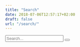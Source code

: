 ```yaml
---
title: "Search"
date: 2018-07-06T12:57:17+02:00
draft: false
url: "/search/"
---
```


<form role="search" method="get" action="https://www.google.com/search">
  <input type="search" placeholder="Search..." value="" name="q" title="Search for:" >
  <input type="hidden" name="sitesearch" value="vninja.net">
  <button type="submit" class="btn btn-primary" value="Submit"/>
</form>

